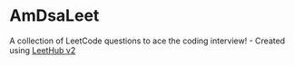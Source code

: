 # AmDsaLeet
A collection of LeetCode questions to ace the coding interview! - Created using [LeetHub v2](https://github.com/arunbhardwaj/LeetHub-2.0)
